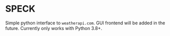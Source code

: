 # SPECK
Simple python interface to `weatherapi.com`. GUI frontend will be added in the future. Currently only works with Python 3.8+.
